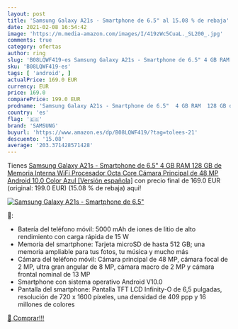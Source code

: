 ```yaml
---
layout: post
title: 'Samsung Galaxy A21s - Smartphone de 6.5" al 15.08 % de rebaja'
date: 2021-02-08 16:54:42
image: 'https://m.media-amazon.com/images/I/419zWc5CuaL._SL200_.jpg'
comments: true
category: ofertas
author: ring
slug: 'B08LQWF419-es Samsung Galaxy A21s - Smartphone de 6.5" 4 GB RAM 128 GB...'
sku: 'B08LQWF419-es'
tags: [ 'android', ]
actualPrice: 169.0 EUR
currency: EUR
price: 169.0
comparePrice: 199.0 EUR
prodname: 'Samsung Galaxy A21s - Smartphone de 6.5"  4 GB RAM  128 GB de Memoria Interna  WiFi  Procesador Octa Core  Cámara Principal de 48 MP  Android 10.0  Color Azul [Versión española]'
country: 'es'
flag: '🇪🇸'
brand: 'SAMSUNG'
buyurl: 'https://www.amazon.es/dp/B08LQWF419/?tag=tolees-21'
descuento: '15.08'
average: '203.371428571428'
---
```


Tienes [Samsung Galaxy A21s - Smartphone de 6.5"  4 GB RAM  128 GB de Memoria Interna  WiFi  Procesador Octa Core  Cámara Principal de 48 MP  Android 10.0  Color Azul [Versión española]](https://www.amazon.es/dp/B08LQWF419/?tag=tolees-21) con precio final de  169.0 EUR (original: 199.0 EUR) (15.08 %  de rebaja) aqui!

[![Samsung Galaxy A21s - Smartphone de 6.5"](https://m.media-amazon.com/images/I/419zWc5CuaL._SL200_.jpg)](https://www.amazon.es/dp/B08LQWF419/?tag=tolees-21)

🔎:

- Batería del teléfono móvil: 5000 mAh de iones de litio de alto rendimiento con carga rápida de 15 W
- Memoria del smartphone: Tarjeta microSD de hasta 512 GB; una memoria ampliable para tus fotos, tu música y mucho más
- Cámara del teléfono móvil: Cámara principal de 48 MP, cámara focal de 2 MP, ultra gran angular de 8 MP, cámara macro de 2 MP y cámara frontal nominal de 13 MP
- Smartphone con sistema operativo Android V10.0
- Pantalla del smartphone: Pantalla TFT LCD Infinity-O de 6,5 pulgadas, resolución de 720 x 1600 píxeles, una densidad de 409 ppp y 16 millones de colores

[🛒 Comprar!!!](https://www.amazon.es/dp/B08LQWF419/?tag=tolees-21)
